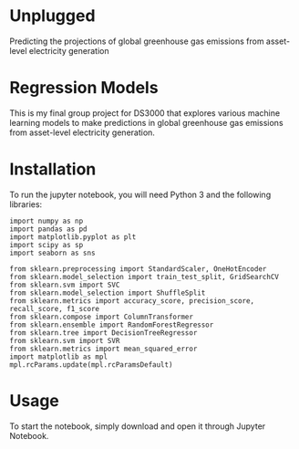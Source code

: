 # Unplugged
Predicting the projections of global greenhouse gas emissions from asset-level electricity generation

# Regression Models
This is my final group project for DS3000 that explores various machine learning models to make predictions in global greenhouse gas emissions from asset-level electricity generation.

# Installation
To run the jupyter notebook, you will need Python 3 and the following libraries:

```
import numpy as np
import pandas as pd
import matplotlib.pyplot as plt
import scipy as sp
import seaborn as sns

from sklearn.preprocessing import StandardScaler, OneHotEncoder
from sklearn.model_selection import train_test_split, GridSearchCV
from sklearn.svm import SVC
from sklearn.model_selection import ShuffleSplit
from sklearn.metrics import accuracy_score, precision_score, recall_score, f1_score
from sklearn.compose import ColumnTransformer
from sklearn.ensemble import RandomForestRegressor
from sklearn.tree import DecisionTreeRegressor
from sklearn.svm import SVR
from sklearn.metrics import mean_squared_error
import matplotlib as mpl
mpl.rcParams.update(mpl.rcParamsDefault)
```

# Usage
To start the notebook, simply download and open it through Jupyter Notebook. 
